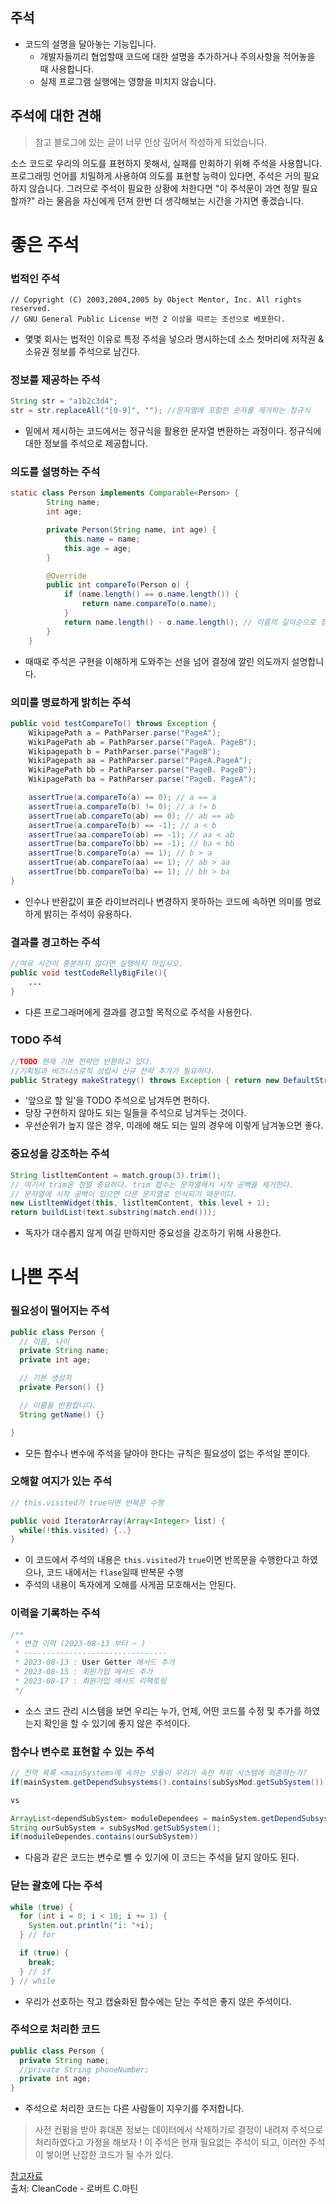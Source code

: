 ## 주석

- 코드의 설명을 달아놓는 기능입니다.
  - 개발자들끼리 협업할때 코드에 대한 설명을 추가하거나 주의사항을 적어놓을 때 사용합니다.
  - 실제 프로그램 실행에는 영향을 미치지 않습니다.

## 주석에 대한 견해

> 참고 블로그에 있는 글이 너무 인상 깊어서 작성하게 되었습니다.

소스 코드로 우리의 의도를 표현하지 못해서, 실패를 만회하기 위해 주석을 사용합니다.
프로그래밍 언어를 치밀하게 사용하여 의도를 표현할 능력이 있다면, 주석은 거의 필요하지 않습니다.
그러므로 주석이 필요한 상황에 처한다면 "이 주석문이 과연 정말 필요할까?" 라는 물음을 자신에게 던져
한번 더 생각해보는 시간을 가지면 좋겠습니다.

# **좋은 주석**

### 법적인 주석

```javax
// Copyright (C) 2003,2004,2005 by Object Mentor, Inc. All rights reserved.
// GNU General Public License 버전 2 이상을 따르는 조선으로 베포한다.
```

- 몇몇 회사는 법적인 이유로 특정 주석을 넣으라 명시하는데 소스 첫머리에 저작권 & 소유권 정보를 주석으로 남긴다.

### 정보를 제공하는 주석

```java
String str = "a1b2c3d4";
str = str.replaceAll("[0-9]", ""); //문자열에 포함한 숫자를 제거하는 정규식
```

- 밑에서 제시하는 코드에서는 정규식을 활용한 문자열 변환하는 과정이다. 정규식에 대한 정보를 주석으로 제공합니다.

### 의도를 설명하는 주석

```java
static class Person implements Comparable<Person> {
		String name;
		int age;

		private Person(String name, int age) {
			this.name = name;
			this.age = age;
		}

		@Override
		public int compareTo(Person o) {
			if (name.length() == o.name.length()) {
				return name.compareTo(o.name);
			}
			return name.length() - o.name.length(); // 이름의 길이순으로 정렬 같다면 사전순
		}
	}

```

- 때때로 주석은 구현을 이해하게 도와주는 선을 넘어 결정에 깔린 의도까지 설명합니다.

### 의미를 명료하게 밝히는 주석

```java
public void testCompareTo() throws Exception {
    WikipagePath a = PathParser.parse("PageA");
    WikiPagePath ab = PathParser.parse("PageA. PageB");
    Wikipagepath b = PathParser.parse("PageB");
    WikiPagepath aa = PathParser.parse("PageA.PageA");
    WikiPagePath bb = PathParser.parse("PageB. PageB");
    WikipagePath ba = PathParser.parse("PageB. PageA");

    assertTrue(a.compareTo(a) == 0); // a == a
    assertTrue(a.compareTo(b) != 0); // a != b
    assertTrue(ab.compareTo(ab) == 0); // ab == ab
    assertTrue(a.compareTo(b) == -1); // a < b
    assertTrue(aa.compareTo(ab) == -1); // aa < ab
    assertTrue(ba.compareTo(bb) == -1); // ba < bb
    assertTrue(b.compareTo(a) == 1); // b > a
    assertTrue(ab.compareTo(aa) == 1); // ab > aa
    assertTrue(bb.compareTo(ba) == 1); // bb > ba
}
```

- 인수나 반환값이 표준 라이브러리나 변경하지 못하하는 코드에 속하면 의미를 명료하게 밝히는 주석이 유용하다.

### 결과를 경고하는 주석

```java
//여유 시간이 충분하지 않다면 실행하지 마십시오.
public void testCodeRellyBigFile(){
	...
}
```

- 다른 프로그래머에게 결과를 경고할 목적으로 주석을 사용한다.

### TODO 주석

```java
//TODO 현재 기본 전략만 반환하고 있다.
//기획팀과 비즈니스로직 성립시 신규 전략 추가가 필요하다.
public Strategy makeStrategy() throws Exception { return new DefaultStrategy(); }
```

- '앞으로 할 일'을 TODO 주석으로 남겨두면 편하다.
- 당장 구현하지 않아도 되는 일들을 주석으로 남겨두는 것이다.
- 우선순위가 높지 않은 경우, 미래에 해도 되는 일의 경우에 이렇게 남겨놓으면 좋다.

### 중요성을 강조하는 주석

```java
String listltemContent = match.group(3).trim();
// 여기서 trim온 정말 중요하다. trim 합수는 문자열에서 시작 공백을 제거한다.
// 문자열에 시작 공백이 있으면 다른 문지열로 인식되기 때문이다.
new ListltemWidget(this, listltemContent, this.level + 1);
return buildList(text.substring(match.end()));
```

- 독자가 대수롭지 않게 여길 만하지만 중요성을 강조하기 위해 사용한다.

# **나쁜 주석**

### 필요성이 떨어지는 주석

```java
public class Person {
  // 이름, 나이
  private String name;
  private int age;

  // 기본 생성자
  private Person() {}

  // 이름을 반환합니다.
  String getName() {}

}
```

- 모든 함수나 변수에 주석을 달아야 한다는 규칙은 필요성이 없는 주석일 뿐이다.

### 오해할 여지가 있는 주석

```java
// this.visited가 true이면 반복문 수행

public void IteratorArray(Array<Integer> list) {
  while(!this.visited) {..}
}
```

- 이 코드에서 주석의 내용은 `this.visited`가 `true`이면 반목문을 수행한다고 하였으나, 코드 내에서는 `flase`일때 반복문 수행
- 주석의 내용이 독자에게 오해를 사게끔 모호해서는 안된다.

### 이력을 기록하는 주석

```java
/**
 * 변경 이력 (2023-08-13 부터 ~ )
 * --------------------------------
 * 2023-08-13 : User Getter 메서드 추가
 * 2023-08-15 : 회원가입 메서드 추가
 * 2023-08-17 : 회원가입 메서드 리팩토링
 */
```

- 소스 코드 관리 시스템을 보면 우리는 누가, 언제, 어떤 코드를 수정 및 추가를 하였는지 확인을 할 수 있기에 좋지 않은 주석이다.

### 함수나 변수로 표현할 수 있는 주석

```java
// 전역 목록 <mainSystem>에 속하는 모듈이 우리가 속한 하위 시스템에 의존하는가?
if(mainSystem.getDependSubsystems().contains(subSysMod.getSubSystem()))

vs

ArrayList<dependSubSystem> moduleDependees = mainSystem.getDependSubsystem();
String ourSubSystem = subSysMod.getSubSystem();
if(moduileDependes.contains(ourSubSystem))

```

- 다음과 같은 코드는 변수로 뺼 수 있기에 이 코드는 주석을 달지 않아도 된다.

### 닫는 괄호에 다는 주석

```java
while (true) {
  for (int i = 0; i < 10; i += 1) {
    System.out.println("i: "+i);
  } // for

  if (true) {
    break;
  } // if
} // while
```

- 우리가 선호하는 작고 캡슐화된 함수에는 닫는 주석은 좋지 않은 주석이다.

### 주석으로 처리한 코드

```java
public class Person {
  private String name;
  //private String phoneNumber;
  private int age;
}
```

- 주석으로 처리한 코드는 다른 사람들이 지우기를 주저합니다.

> 사전 컨펌을 받아 휴대폰 정보는 데이터에서 삭제하기로 결정이 내려져 주석으로 처리하였다고 가정을 해보자 !
> 이 주석은 현재 필요없는 주석이 되고, 이러한 주석이 쌓이면 난잡한 코드가 될 수가 있다.

[참고자료](https://velog.io/@hangem422/clean-code-comment)
<br>
출처: CleanCode - 로버트 C.마틴
